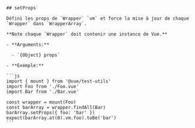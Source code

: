 	## setProps

	Défini les props de `Wrapper` `vm` et force la mise à jour de chaque `Wrapper` dans `WrapperArray`. 

	**Note chaque `Wrapper` doit contenir une instance de Vue.**

	- **Arguments:**

	  - `{Object} props`

	- **Exemple:**

	```js
	import { mount } from '@vue/test-utils'
	import Foo from './Foo.vue'
	import Bar from './Bar.vue'

	const wrapper = mount(Foo)
	const barArray = wrapper.findAll(Bar)
	barArray.setProps({ foo: 'bar' })
	expect(barArray.at(0).vm.foo).toBe('bar')
	```
